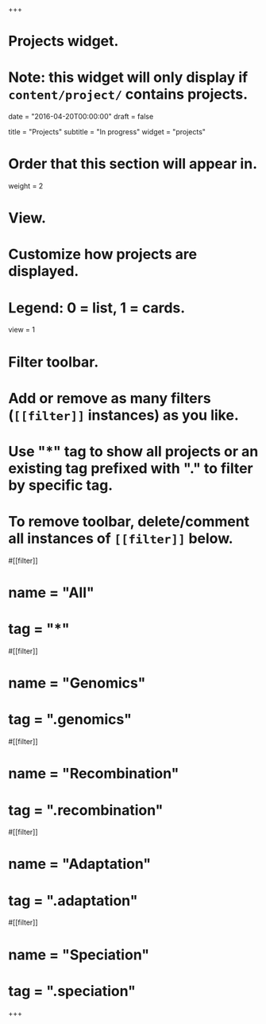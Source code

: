 +++
# Projects widget.
# Note: this widget will only display if `content/project/` contains projects.

date = "2016-04-20T00:00:00"
draft = false

title = "Projects"
subtitle = "In progress"
widget = "projects"

# Order that this section will appear in.
weight = 2

# View.
# Customize how projects are displayed.
# Legend: 0 = list, 1 = cards.
view = 1

# Filter toolbar.
# Add or remove as many filters (`[[filter]]` instances) as you like.
# Use "*" tag to show all projects or an existing tag prefixed with "." to filter by specific tag.
# To remove toolbar, delete/comment all instances of `[[filter]]` below.
#[[filter]]
#  name = "All"
#  tag = "*"
  
#[[filter]]
#  name = "Genomics"
#  tag = ".genomics"

#[[filter]]
#  name = "Recombination"
#  tag = ".recombination"

#[[filter]]
#  name = "Adaptation"
#  tag = ".adaptation"

#[[filter]]
#  name = "Speciation"
#  tag = ".speciation"

+++

